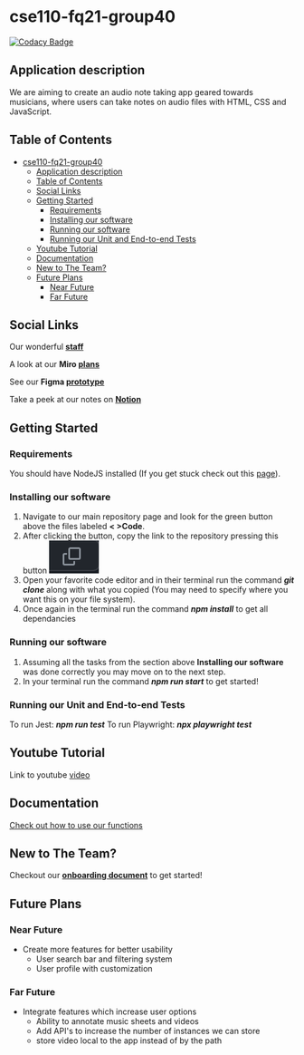 # cse110-fq21-group40

[![Codacy Badge](https://app.codacy.com/project/badge/Grade/621b1b029c954167abb89180db26f150)](https://www.codacy.com/gh/cse110-fq22-group40/cse110-fq22-group40/dashboard?utm_source=github.com&amp;utm_medium=referral&amp;utm_content=cse110-fq22-group40/cse110-fq22-group40&amp;utm_campaign=Badge_Grade)

## Application description
We are aiming to create an audio note taking app geared towards musicians, where users can take notes on audio files with HTML, CSS and JavaScript.  

## Table of Contents
- [cse110-fq21-group40](#cse110-fq21-group40)
  - [Application description](#application-description)
  - [Table of Contents](#table-of-contents)
  - [Social Links](#social-links)
  - [Getting Started](#getting-started)
    - [Requirements](#requirements)
    - [Installing our software](#installing-our-software)
    - [Running our software](#running-our-software)
    - [Running our Unit and End-to-end Tests](#running-our-unit-and-end-to-end-tests)
  - [Youtube Tutorial](#youtube-tutorial)
  - [Documentation](#documentation)
  - [New to The Team?](#new-to-the-team)
  - [Future Plans](#future-plans)
    - [Near Future](#near-future)
    - [Far Future](#far-future)
  

## Social Links
Our wonderful **[staff](admin/team.md)**

A look at our **Miro [plans](https://miro.com/app/board/uXjVPJ88Awg=/?share_link_id=881331704226)** 

See our **Figma [prototype](https://www.figma.com/file/kYV50OgVgPx6Iw9bspYB9W/LitHub-Wireframes?node-id=0%3A1)**

Take a peek at our notes on **[Notion](https://www.notion.so/The-Lit-Hub-24ded023c9f3498b91e11f9db74a3996)**

## Getting Started

### Requirements
You should have NodeJS installed (If you get stuck check out this [page](https://nodejs.dev/en/learn/how-to-install-nodejs)).
### Installing our software
1. Navigate to our main repository page and look for the green button above the files labeled **< >Code**.
2. After clicking the button, copy the link to the repository pressing this button ![Copybutton](./imgs/copy.png)
3. Open your favorite code editor and in their terminal run the command ***git clone*** along with what you copied (You may need to specify where you want this on your file system).
4. Once again in the terminal run the command ***npm install*** to get all dependancies 
    

### Running our software
1. Assuming all the tasks from the section above **Installing our software** was done correctly you may move on to the next step.
2. In your terminal run the command ***npm run start*** to get started!

### Running our Unit and End-to-end Tests
To run Jest: ***npm run test***
To run Playwright: ***npx playwright test***

    
<!-- ## Running Our Tests
### What is **Jest**?
### Creating your own tests

## Example Use case
### User personas
### User stories -->

## Youtube Tutorial
Link to youtube [video](https://www.youtube.com/watch?v=dMgJ_TWeIxc&feature=youtu.be)

## Documentation
[Check out how to use our functions](https://cse110-fq22-group40.github.io/cse110-fq22-group40/index.html)

## New to The Team?
Checkout our **[onboarding document](onboard.md)** to get started!

## Future Plans

### Near Future
- Create more features for better usability
  - User search bar and filtering system
  - User profile with customization
### Far Future
- Integrate features which increase user options
  - Ability to annotate music sheets and videos
  - Add API's to increase the number of instances we can store
  - store video local to the app instead of by the path
